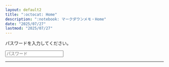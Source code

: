 ```yaml
---
layout: default2
title: ":octocat: Home"
description: ":notebook: マークダウンメモ・Home"
date: "2025/07/27"
lastmod: "2025/07/27"
---
```


<form id="form">
      <p id="message">パスワードを入力してください。</p>
      <input type="password" placeholder="パスワード" id="password">
</form>

___